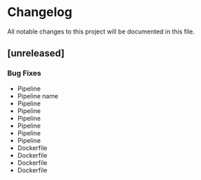# Changelog

All notable changes to this project will be documented in this file.

## [unreleased]

### Bug Fixes

- Pipeline
- Pipeline name
- Pipeline
- Pipeline
- Pipeline
- Pipeline
- Pipeline
- Pipeline
- Dockerfile
- Dockerfile
- Dockerfile
- Dockerfile

<!-- generated by git-cliff -->
